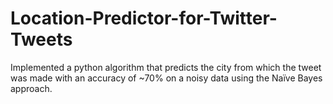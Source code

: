 # Location-Predictor-for-Twitter-Tweets
Implemented a python algorithm that predicts the city from which the tweet was made with an accuracy of ~70% on a noisy data using the Naïve Bayes approach.
